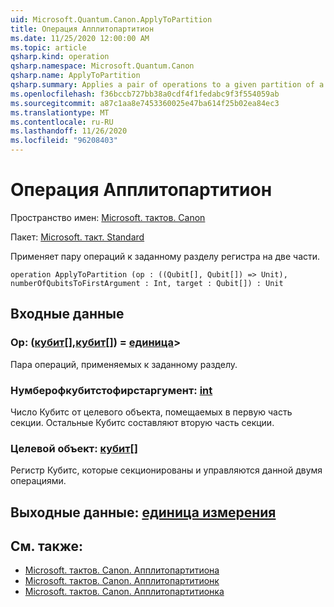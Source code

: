 ```yaml
---
uid: Microsoft.Quantum.Canon.ApplyToPartition
title: Операция Апплитопартитион
ms.date: 11/25/2020 12:00:00 AM
ms.topic: article
qsharp.kind: operation
qsharp.namespace: Microsoft.Quantum.Canon
qsharp.name: ApplyToPartition
qsharp.summary: Applies a pair of operations to a given partition of a register into two parts.
ms.openlocfilehash: f36bccb727bb38a0cdf4f1fedabc9f3f554059ab
ms.sourcegitcommit: a87c1aa8e7453360025e47ba614f25b02ea84ec3
ms.translationtype: MT
ms.contentlocale: ru-RU
ms.lasthandoff: 11/26/2020
ms.locfileid: "96208403"
---
```

# <a name="applytopartition-operation"></a>Операция Апплитопартитион

Пространство имен: [Microsoft. тактов. Canon](xref:Microsoft.Quantum.Canon)

Пакет: [Microsoft. такт. Standard](https://nuget.org/packages/Microsoft.Quantum.Standard)


Применяет пару операций к заданному разделу регистра на две части.

```qsharp
operation ApplyToPartition (op : ((Qubit[], Qubit[]) => Unit), numberOfQubitsToFirstArgument : Int, target : Qubit[]) : Unit
```


## <a name="input"></a>Входные данные

### <a name="op--qubitqubit--unit"></a>Op: ([кубит](xref:microsoft.quantum.lang-ref.qubit)[],[кубит](xref:microsoft.quantum.lang-ref.qubit)[]) = [единица](xref:microsoft.quantum.lang-ref.unit)> 

Пара операций, применяемых к заданному разделу.


### <a name="numberofqubitstofirstargument--int"></a>Нумберофкубитстофирстаргумент: [int](xref:microsoft.quantum.lang-ref.int)

Число Кубитс от целевого объекта, помещаемых в первую часть секции.
Остальные Кубитс составляют вторую часть секции.


### <a name="target--qubit"></a>Целевой объект: [кубит](xref:microsoft.quantum.lang-ref.qubit)[]

Регистр Кубитс, которые секционированы и управляются данной двумя операциями.



## <a name="output--unit"></a>Выходные данные: [единица измерения](xref:microsoft.quantum.lang-ref.unit)



## <a name="see-also"></a>См. также:

- [Microsoft. тактов. Canon. Апплитопартитиона](xref:Microsoft.Quantum.Canon.ApplyToPartitionA)
- [Microsoft. тактов. Canon. Апплитопартитионк](xref:Microsoft.Quantum.Canon.ApplyToPartitionC)
- [Microsoft. тактов. Canon. Апплитопартитионка](xref:Microsoft.Quantum.Canon.ApplyToPartitionCA)